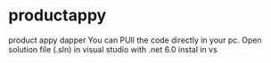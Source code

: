 # productappy
product appy dapper
You can PUll the code directly in your pc.
Open solution file (.sln) in visual studio with .net 6.0 instal in vs 

